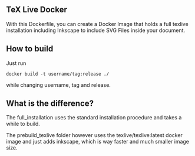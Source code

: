 ## TeX Live Docker

With this Dockerfile, you can create a Docker Image that holds a full texlive installation including Inkscape to include SVG Files inside your document.

## How to build

Just run

    docker build -t username/tag:release ./

while changing username, tag and release.

## What is the difference?

The full_installation uses the standard installation procedure and takes a while to build.

The prebuild_texlive folder however uses the texlive/texlive:latest docker image and just adds inkscape, which is way faster and much smaller image size.
